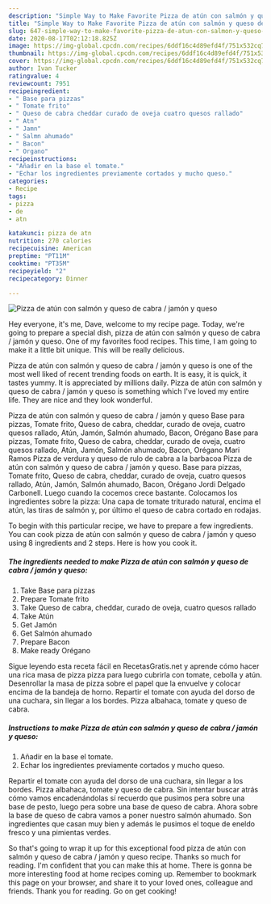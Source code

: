 ```yaml
---
description: "Simple Way to Make Favorite Pizza de atún con salmón y queso de cabra / jamón y queso"
title: "Simple Way to Make Favorite Pizza de atún con salmón y queso de cabra / jamón y queso"
slug: 647-simple-way-to-make-favorite-pizza-de-atun-con-salmon-y-queso-de-cabra-jamon-y-queso
date: 2020-08-17T02:12:18.825Z
image: https://img-global.cpcdn.com/recipes/6ddf16c4d89efd4f/751x532cq70/pizza-de-atun-con-salmon-y-queso-de-cabra-jamon-y-queso-foto-principal.jpg
thumbnail: https://img-global.cpcdn.com/recipes/6ddf16c4d89efd4f/751x532cq70/pizza-de-atun-con-salmon-y-queso-de-cabra-jamon-y-queso-foto-principal.jpg
cover: https://img-global.cpcdn.com/recipes/6ddf16c4d89efd4f/751x532cq70/pizza-de-atun-con-salmon-y-queso-de-cabra-jamon-y-queso-foto-principal.jpg
author: Ivan Tucker
ratingvalue: 4
reviewcount: 7951
recipeingredient:
- " Base para pizzas"
- " Tomate frito"
- " Queso de cabra cheddar curado de oveja cuatro quesos rallado"
- " Atn"
- " Jamn"
- " Salmn ahumado"
- " Bacon"
- " Organo"
recipeinstructions:
- "Añadir en la base el tomate."
- "Echar los ingredientes previamente cortados y mucho queso."
categories:
- Recipe
tags:
- pizza
- de
- atn

katakunci: pizza de atn 
nutrition: 270 calories
recipecuisine: American
preptime: "PT11M"
cooktime: "PT35M"
recipeyield: "2"
recipecategory: Dinner

---
```



![Pizza de atún con salmón y queso de cabra / jamón y queso](https://img-global.cpcdn.com/recipes/6ddf16c4d89efd4f/751x532cq70/pizza-de-atun-con-salmon-y-queso-de-cabra-jamon-y-queso-foto-principal.jpg)

Hey everyone, it's me, Dave, welcome to my recipe page. Today, we're going to prepare a special dish, pizza de atún con salmón y queso de cabra / jamón y queso. One of my favorites food recipes. This time, I am going to make it a little bit unique. This will be really delicious.

Pizza de atún con salmón y queso de cabra / jamón y queso is one of the most well liked of recent trending foods on earth. It is easy, it is quick, it tastes yummy. It is appreciated by millions daily. Pizza de atún con salmón y queso de cabra / jamón y queso is something which I've loved my entire life. They are nice and they look wonderful.

Pizza de atún con salmón y queso de cabra / jamón y queso Base para pizzas, Tomate frito, Queso de cabra, cheddar, curado de oveja, cuatro quesos rallado, Atún, Jamón, Salmón ahumado, Bacon, Orégano Base para pizzas, Tomate frito, Queso de cabra, cheddar, curado de oveja, cuatro quesos rallado, Atún, Jamón, Salmón ahumado, Bacon, Orégano Mari Ramos Pizza de verdura y queso de rulo de cabra a la barbacoa Pizza de atún con salmón y queso de cabra / jamón y queso. Base para pizzas, Tomate frito, Queso de cabra, cheddar, curado de oveja, cuatro quesos rallado, Atún, Jamón, Salmón ahumado, Bacon, Orégano Jordi Delgado Carbonell. Luego cuando la cocemos crece bastante. Colocamos los ingredientes sobre la pizza: Una capa de tomate triturado natural, encima el atún, las tiras de salmón y, por último el queso de cabra cortado en rodajas.


To begin with this particular recipe, we have to prepare a few ingredients. You can cook pizza de atún con salmón y queso de cabra / jamón y queso using 8 ingredients and 2 steps. Here is how you cook it.

<!--inarticleads1-->

##### The ingredients needed to make Pizza de atún con salmón y queso de cabra / jamón y queso:

1. Take  Base para pizzas
1. Prepare  Tomate frito
1. Take  Queso de cabra, cheddar, curado de oveja, cuatro quesos rallado
1. Take  Atún
1. Get  Jamón
1. Get  Salmón ahumado
1. Prepare  Bacon
1. Make ready  Orégano


Sigue leyendo esta receta fácil en RecetasGratis.net y aprende cómo hacer una rica masa de pizza pizza para luego cubrirla con tomate, cebolla y atún. Desenrollar la masa de pizza sobre el papel que la envuelve y colocar encima de la bandeja de horno. Repartir el tomate con ayuda del dorso de una cuchara, sin llegar a los bordes. Pizza albahaca, tomate y queso de cabra. 

<!--inarticleads2-->

##### Instructions to make Pizza de atún con salmón y queso de cabra / jamón y queso:

1. Añadir en la base el tomate.
1. Echar los ingredientes previamente cortados y mucho queso.


Repartir el tomate con ayuda del dorso de una cuchara, sin llegar a los bordes. Pizza albahaca, tomate y queso de cabra. Sin intentar buscar atrás cómo vamos encadenándolas sí recuerdo que pusimos pera sobre una base de pesto, luego pera sobre una base de queso de cabra. Ahora sobre la base de queso de cabra vamos a poner nuestro salmón ahumado. Son ingredientes que casan muy bien y además le pusimos el toque de eneldo fresco y una pimientas verdes. 

So that's going to wrap it up for this exceptional food pizza de atún con salmón y queso de cabra / jamón y queso recipe. Thanks so much for reading. I'm confident that you can make this at home. There is gonna be more interesting food at home recipes coming up. Remember to bookmark this page on your browser, and share it to your loved ones, colleague and friends. Thank you for reading. Go on get cooking!
